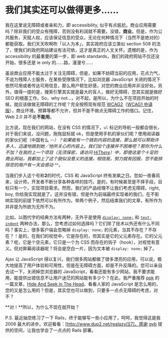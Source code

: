 # 我们其实还可以做得更多……

我在这里说无障碍或者亲和力，即 accessibility, 似乎有点尴尬。商业应用需要吗？除非我们的受众有残障，否则没有利润就不需要。没错，**商业**。但是，作为公共服务，天赋人权，应该保证信息的受众，无论在何种情况下（当然不是绝对的）都能获取。我们天天吹啊吹「以人为本」，其实政府应该立类似 section 508 的法了，使我们的政府网站建设有法可依，这才是真正的人文关怀。遗憾的是，作为 accessibility 的最重要的第一步，即 web standards，我们的政府网站不仅还没开始，很多还是 ie only 的……路，漫漫兮……

虽说商业应用不能太过于关注无障碍，但是，如果不妨碍当前的应用，花点力气，不说为残障人士服务，在某些受限情况下，比如浏览器 JavaScript 关闭的情况下依然可用或者传达可用信息，那么用户顿生好感，对您的商业应用并非没好处。另外，值得一提的是，搜索引擎其实就是最大的盲人，做好无障碍，您其实就是做好 SEO 的根基工作。So，why not...，对不起，是所以，为什么不在项目开始的时候，就应该做做无障碍的工作呢？完全按照现有规范 [WCAG2][0]（[WCAG1 中译版][1]），商业环境，预算等都不允许，但并不是不做点无障碍工作的借口。记住，Web 2.0 并不是**不能用**。

比方说，现在我们的网站，在没有 CSS 的情况下，`ul` 标记的导航一般都会很长，对于我们来说，没问题，拖拖鼠标就 ok，但是使用手机的家伙们呢？使用阅读器的家伙们呢（中国有么 -_-）？如果能有一个跳到内容的连接，那么就可以帮助许多人，迅速地跳到她／他所关心的内容上。我们加个连接并不困难吧？那你为什么不加？在我的上一个项目（无须保密，请访问 [HiThere][2]）中，即使这是个十足的商业网站，我都加上了这个貌似没意义的连接。相信我，努力就有回报，您不能排除您的用户有一天会感动 ^_^。

当我们步入这个号称**2**的时代，CSS 和 JavaScript 终有发飙之日。忽如一夜春风来，设计师，开发者不断分享各种各样的技巧，是的，有时候甚至是不择手段，目标只有一个，实现项目需求。然而，我们的产品经理不让我们考虑无障碍，right, boy, 你给我实现就是了。这并没有错，但是作为前端最终实现者的我们，在不影响实现的前提下依然可以有所作为。举两个例子，然后结束我们的文章，有所作为并非是为所欲为无所不为。

比如，以图代字的经典方法有两种，无外乎是使用 [`display: none;`][3] 和 [`text-indent`][4] 两种办法，那么，您考虑过如何选择吗？它们除了技术以外还有什么不同吗？事实上，很多客户端会忽略掉 `display: none;` 的元素，当其不存在？不存在？！是的，在我们的视觉中，它是存在的，但其实是它的父元素存在。它的父元素？呃，它是个空元素，它只是一个为 CSS 而存在的钩子（hook），对视觉有意义。但对屏幕阅读器呢？将会是空白一片，因为文本被 `display: none;` 掉了。

Ajax 让 JavaScript 得以复兴，我们很多网站都做了很多漂亮的应用，可以说，极大地提高了用户体验和可用性，但是在无障碍方面，却是不升反降的。您可以亲自去试一下，关闭掉您浏览器的 JavaScript，看看还能有多少网站，我不要求能用，能提供出错信息不让用户迷茫的网站能有多少个？在此，我严重推荐 [ppk][5] 的一篇文章，[Hide And Seek in The Head][6]。看看人家的 JavaScript 是怎么用的，您的又是怎么用的？但是，其实您也可以做到，只要多一点点无障碍的考虑，对不？

**对！**所以，为什么不现在就开始？

P.S. 最近抽空练习了一下 Rails，终于能够写一些小应用了，呵呵，我觉得这是我 2006 最大的进步。欢迎看看：[http://www.dup2.net/realazy/][7]，感谢 [qyb][8] 提供的空间，让我也学会了一点点的 Rails 部署。

[0]: http://www.w3.org/TR/wcag2-req/
[1]: http://www.junchenwu.com/WAI/wai-pageauth.html
[2]: http://hithere.com/
[3]: http://www.stopdesign.com/articles/replace_text/
[4]: http://phark.typepad.com/phark/2003/08/accessible_imag.html
[5]: http://quirksmode.org
[6]: http://24ways.org/2006/hide-and-seek-in-the-head
[7]: http://www.dup2.net/realazy/
[8]: http://dup2.org/blog/
